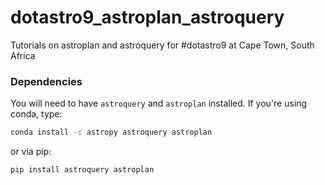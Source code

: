 # dotastro9_astroplan_astroquery
Tutorials on astroplan and astroquery for #dotastro9 at Cape Town, South Africa

### Dependencies

You will need to have `astroquery` and `astroplan` installed. If you're using conda, type: 
```bash
conda install -c astropy astroquery astroplan
```
or via pip: 
```bash
pip install astroquery astroplan
```
